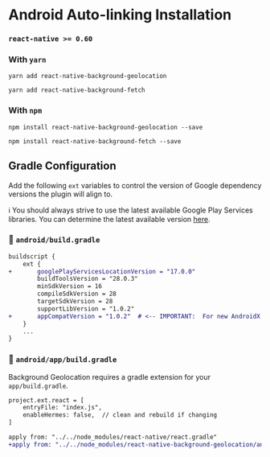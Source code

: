 # Android Auto-linking Installation
### `react-native >= 0.60`

### With `yarn`

```shell
yarn add react-native-background-geolocation

yarn add react-native-background-fetch
```

### With `npm`
```shell
npm install react-native-background-geolocation --save

npm install react-native-background-fetch --save
```

## Gradle Configuration

Add the following `ext` variables to control the version of Google dependency versions the plugin will align to.

:information_source: You should always strive to use the latest available Google Play Services libraries.  You can determine the latest available version [here](https://developers.google.com/android/guides/setup).

### :open_file_folder: **`android/build.gradle`**

```diff
buildscript {
    ext {
+       googlePlayServicesLocationVersion = "17.0.0"
        buildToolsVersion = "28.0.3"
        minSdkVersion = 16
        compileSdkVersion = 28
        targetSdkVersion = 28
        supportLibVersion = "1.0.2"
+       appCompatVersion = "1.0.2"  # <-- IMPORTANT:  For new AndroidX compatibility.
    }
    ...
}
```

### :open_file_folder: **`android/app/build.gradle`**

Background Geolocation requires a gradle extension for your `app/build.gradle`.

```diff
project.ext.react = [
    entryFile: "index.js",
    enableHermes: false,  // clean and rebuild if changing
]

apply from: "../../node_modules/react-native/react.gradle"
+apply from: "../../node_modules/react-native-background-geolocation/android/app.gradle"
```


